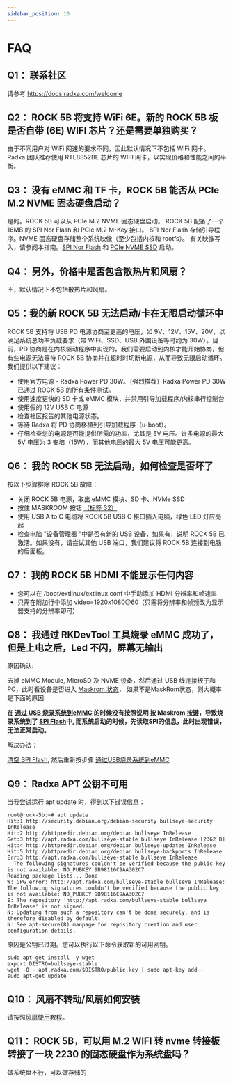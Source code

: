 ```yaml
---
sidebar_position: 10
---
```


# FAQ

## Q1： 联系社区

请参考 https://docs.radxa.com/welcome

## Q2： ROCK 5B 将支持 WiFi 6E。新的 ROCK 5B 板是否自带 (6E) WIFI 芯片？还是需要单独购买？

由于不同用户对 WiFi 网速的要求不同，因此默认情况下不包括 WiFi 网卡。Radxa 团队推荐使用 RTL8852BE 芯片的 WIFI 网卡，以实现价格和性能之间的平衡。

## Q3： 没有 eMMC 和 TF 卡，ROCK 5B 能否从 PCIe M.2 NVME 固态硬盘启动？

是的。ROCK 5B 可以从 PCIe M.2 NVME 固态硬盘启动。
ROCK 5B 配备了一个 16MB 的 SPI Nor Flash 和 PCIe M.2 M-Key 接口。
SPI Nor Flash 存储引导程序。NVME 固态硬盘存储整个系统映像（至少包括内核和 rootfs）。
有关映像写入，请参阅本指南。[SPI Nor Flash](./getting-started/install-os/erase_spi-flash) 和 [PCIe NVME SSD](./getting-started/install-os/nvme) 启动。

## Q4： 另外，价格中是否包含散热片和风扇？

不，默认情况下不包括散热片和风扇。

## Q5：我的新 ROCK 5B 无法启动/卡在无限启动循环中

ROCK 5B 支持将 USB PD 电源协商至更高的电压，如 9V、12V、15V、20V，以满足系统总功率负载要求（带 WiFi、SSD、USB 外围设备等时约为 30W）。目前，PD 协商是在内核驱动程序中实现的，我们需要启动到内核才能开始协商，但有些电源无法等待 ROCK 5B 协商并在超时时切断电源，从而导致无限启动循环。我们提供以下建议：

- 使用官方电源 - Radxa Power PD 30W。（强烈推荐）Radxa Power PD 30W 已通过 ROCK 5B 的所有条件测试。
- 使用速度更快的 SD 卡或 eMMC 模块，并禁用引导加载程序/内核串行控制台
- 使用假的 12V USB C 电源
- 检查社区报告的其他电源状态。
- 等待 Radxa 将 PD 协商移植到引导加载程序（u-boot）。
- 仔细检查您的电源是否能提供所需的功率，尤其是 5V 电压。许多电源的最大 5V 电压为 3 安培（15W），而其他电压的最大 5V 电压可能更高。

## Q6： 我的 ROCK 5B 无法启动，如何检查是否坏了

按以下步骤排除 ROCK 5B 故障：

- 关闭 ROCK 5B 电源，取出 eMMC 模块、SD 卡、NVMe SSD
- 按住 MASKROOM 按钮 [（标签 32）](./hardware-design/hardware-interface)
- 使用 USB A to C 电缆将 ROCK 5B USB C 接口插入电脑，绿色 LED 灯应亮起
- 检查电脑 "设备管理器 "中是否有新的 USB 设备，如果有，说明 ROCK 5B 已激活。如果没有，请尝试其他 USB 端口，我们建议将 ROCK 5B 连接到电脑的后面板。

## Q7： 我的 ROCK 5B HDMI 不能显示任何内容

- 您可以在 /boot/extlinux/extlinux.conf 中手动添加 HDMI 分辨率和帧速率
- 只需在附加行中添加 video=1920x1080@60（只需将分辨率和帧频改为显示器支持的分辨率即可）

## Q8： 我通过 RKDevTool 工具烧录 eMMC 成功了，但是上电之后，Led 不闪，屏幕无输出

原因确认:

去掉 eMMC Module, MicroSD 及 NVME 设备，然后通过 USB 线连接板子和PC，此时看设备是否进入 [Maskrom 状态](./low-level-dev/maskrom/)，
如果不是MaskRom状态，则大概率是下面的原因:

**在 [通过 USB 烧录系统到eMMC](./low-level-dev/maskrom/) 的时候没有按照说明 按 Maskrom 按键，导致烧录系统到了
[SPI Flash](./low-level-dev/maskrom/)中, 而系统启动的时候，先读取SPI的信息，此时出现错误，无法正常启动。**

解决办法：

[清空 SPI Flash](./low-level-dev/maskrom/), 然后重新按步骤 [通过USB烧录系统到eMMC](./low-level-dev/maskrom/)

## Q9： Radxa APT 公钥不可用

当我尝试运行 apt update 时，得到以下错误信息：

```
root@rock-5b:~# apt update
Hit:1 http://security.debian.org/debian-security bullseye-security InRelease
Hit:2 http://httpredir.debian.org/debian bullseye InRelease
Get:3 http://apt.radxa.com/bullseye-stable bullseye InRelease [2362 B]
Hit:4 http://httpredir.debian.org/debian bullseye-updates InRelease
Hit:5 http://httpredir.debian.org/debian bullseye-backports InRelease
Err:3 http://apt.radxa.com/bullseye-stable bullseye InRelease
  The following signatures couldn't be verified because the public key is not available: NO_PUBKEY 9B98116C9AA302C7
Reading package lists... Done
W: GPG error: http://apt.radxa.com/bullseye-stable bullseye InRelease: The following signatures couldn't be verified because the public key is not available: NO_PUBKEY 9B98116C9AA302C7
E: The repository 'http://apt.radxa.com/bullseye-stable bullseye InRelease' is not signed.
N: Updating from such a repository can't be done securely, and is therefore disabled by default.
N: See apt-secure(8) manpage for repository creation and user configuration details.
```

原因是公钥已过期。您可以执行以下命令获取新的可用密钥。

```
sudo apt-get install -y wget
export DISTRO=bullseye-stable
wget -O - apt.radxa.com/$DISTRO/public.key | sudo apt-key add -
sudo apt-get update
```

## Q10： 风扇不转动/风扇如何安装

请按照[风扇使用教程](./getting-started/interface-usage/fan)。

## Q11： ROCK 5B，可以用 M.2 WIFI 转 nvme 转接板转接了一块 2230 的固态硬盘作为系统盘吗？

做系统盘不行，可以做存储的
